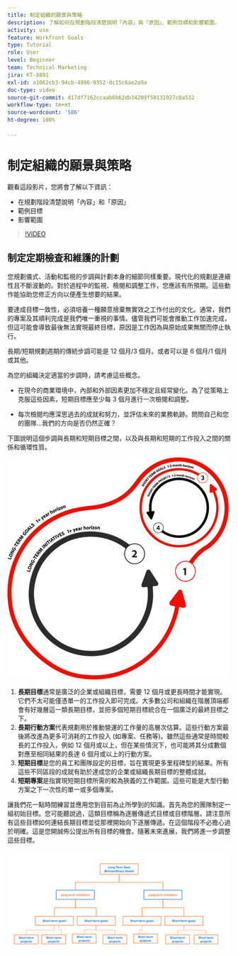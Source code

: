 ```yaml
---
title: 制定組織的願景與策略
description: 了解如何在規劃階段清楚說明「內容」與「原因」、範例目標和影響範圍。
activity: use
feature: Workfront Goals
type: Tutorial
role: User
level: Beginner
team: Technical Marketing
jira: KT-8891
exl-id: a1062cb3-94cb-4996-9352-dc15c6ae2a9a
doc-type: video
source-git-commit: d17df7162ccaab6b62db34209f50131927c0a532
workflow-type: tm+mt
source-wordcount: '586'
ht-degree: 100%

---
```


# 制定組織的願景與策略

觀看這段影片，您將會了解以下資訊：

* 在規劃階段清楚說明「內容」和「原因」
* 範例目標
* 影響範圍

>[!VIDEO](https://video.tv.adobe.com/v/335185/?quality=12&learn=on&enablevpops)

## 制定定期檢查和維護的計劃

您規劃儀式、活動和監視的步調與計劃本身的細節同樣重要。現代化的規劃是連續性且不斷波動的。對於過程中的監視、檢閱和調整工作，您應該有所預期。這些動作能協助您修正方向以便產生想要的結果。

要達成目標一致性，必須培養一種願意捨棄無實效之工作付出的文化。通常，我們的專案及其順利完成是我們唯一重視的事情。儘管我們可能會推動工作加速完成，但這可能會導致最後無法實現最終目標，原因是工作因為與原始成果無關而停止執行。

長期/短期規劃週期的傳統步調可能是 12 個月/3 個月。或者可以是 6 個月/1 個月或其他。

為您的組織決定適當的步調時，請考慮這些概念。

* 在現今的商業環境中，內部和外部因素更加不穩定且經常變化。為了從策略上克服這些因素，短期目標應至少每 3 個月進行一次檢閱和調整。

* 每次檢閱均應深思過去的成就和努力，並評估未來的業務軌跡。問問自己和您的團隊…我們的方向是否仍然正確？

下圖說明這個步調與長期和短期目標之間，以及與長期和短期的工作投入之間的關係和循環性質。

![策略執行週期圖表](assets/02-workfront-goals-strategic-execution-cycle.png)

1. **長期目標**&#x200B;通常是廣泛的企業或組織目標，需要 12 個月或更長時間才能實現。它們不太可能僅憑單一的工作投入即可完成。大多數公司和組織在階層頂端都會有好幾層這一類長期目標，並把多個短期目標統合在一個廣泛的最終目標之下。
1. **長期行動方案**&#x200B;代表規劃用於推動營運的工作量的高層次估算。這些行動方案最後將改進為更多可消耗的工作投入 (如專案、任務等)。雖然這些通常是時間較長的工作投入，例如 12 個月或以上，但在某些情況下，也可能將其分成數個對應至相同結果的長達 6 個月或以上的行動方案。
1. **短期目標**&#x200B;是您的員工和團隊設定的目標，旨在實現更多里程碑型的結果。所有這些不同區段的成就有助於達成您的企業或組織長期目標的整體成就。
1. **短期專案**&#x200B;是指實現短期目標所需的較為狹義的工作範圍。這些可能是大型行動方案之下一次性的單一或多個專案。

<!--
Your turn graphic
-->

讓我們花一點時間練習並應用您到目前為止所學到的知識。首先為您的團隊制定一組初始目標。您可能聽說過，這類目標稱為逐層傳遞式目標或目標階層。請注意所有這些目標如何連結長期目標並從那裡開始向下逐層傳遞。在這個階段不必擔心過於明確。這是您開誠佈公提出所有目標的機會。隨著未來進展，我們將進一步調整這些目標。

![規劃短期和長期目標的圖表](assets/03-workfront-goals-goal-mapping.png)

